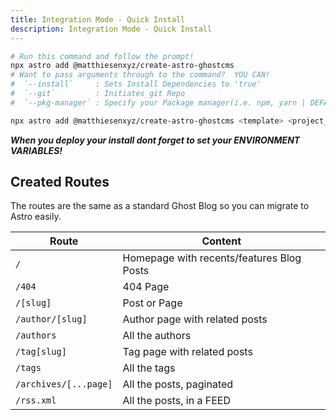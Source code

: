 ```yaml
---
title: Integration Mode - Quick Install
description: Integration Mode - Quick Install
---
```


```sh title="Simple"
# Run this command and follow the prompt!
npx astro add @matthiesenxyz/create-astro-ghostcms
# Want to pass arguments through to the command?  YOU CAN!
#  `--install`     : Sets Install Dependencies to 'true'
#  `--git`         : Initiates git Repo
#  `--pkg-manager` : Specify your Package manager(i.e. npm, yarn | DEFAULT: pnpm)
```

```sh title="Advanced"
npx astro add @matthiesenxyz/create-astro-ghostcms <template> <project_directory> --git --install
```

***When you deploy your install dont forget to set your ENVIRONMENT VARIABLES!***

## Created Routes

The routes are the same as a standard Ghost Blog so you can migrate to Astro easily.

| Route                 | Content                                   |
| --------------------- | ----------------------------------------- |
| `/`                   | Homepage with recents/features Blog Posts |
| `/404`                | 404 Page                                  |
| `/[slug]`             | Post or Page                              |
| `/author/[slug]`      | Author page with related posts            |
| `/authors`            | All the authors                           |
| `/tag[slug]`          | Tag page with related posts               |
| `/tags`               | All the tags                              |
| `/archives/[...page]` | All the posts, paginated                  |
| `/rss.xml`            | All the posts, in a FEED                  |
